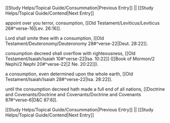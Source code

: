 [[Study Helps/Topical Guide/Consummation|Previous Entry]]  ||  [[Study Helps/Topical Guide/Contend|Next Entry]]

 appoint over you terror, consumption, [[Old Testament/Leviticus/Leviticus 26#^verse-16|Lev. 26:16]].

 Lord shall smite thee with a consumption, [[Old Testament/Deuteronomy/Deuteronomy 28#^verse-22|Deut. 28:22]].

 consumption decreed shall overflow with righteousness, [[Old Testament/Isaiah/Isaiah 10#^verse-22|Isa. 10:22]] ([[Book of Mormon/2 Nephi/2 Nephi 20#^verse-22|2 Ne. 20:22]]).

 a consumption, even determined upon the whole earth, [[Old Testament/Isaiah/Isaiah 28#^verse-22|Isa. 28:22]].

 until the consumption decreed hath made a full end of all nations, [[Doctrine and Covenants/Doctrine and Covenants/Doctrine and Covenants 87#^verse-6|D&C 87:6]].

[[Study Helps/Topical Guide/Consummation|Previous Entry]]  ||  [[Study Helps/Topical Guide/Contend|Next Entry]]